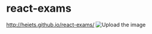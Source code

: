 # react-exams
http://heiets.github.io/react-exams/
![Upload the image](http://i.imgur.com/orm2puG.png)
